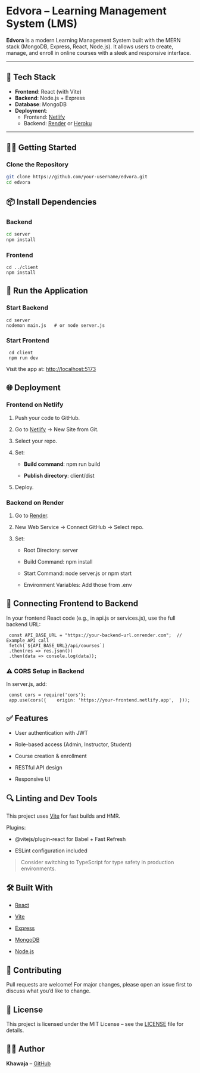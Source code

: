 # Edvora – Learning Management System (LMS)

**Edvora** is a modern Learning Management System built with the MERN stack (MongoDB, Express, React, Node.js). It allows users to create, manage, and enroll in online courses with a sleek and responsive interface.

---

## 🚀 Tech Stack

- **Frontend**: React (with Vite)
- **Backend**: Node.js + Express
- **Database**: MongoDB
- **Deployment**:
  - Frontend: [Netlify](https://www.netlify.com/)
  - Backend: [Render](https://render.com/) or [Heroku](https://heroku.com)

---

## 🧑‍💻 Getting Started

### Clone the Repository

```bash
git clone https://github.com/your-username/edvora.git
cd edvora
```

📦 Install Dependencies
-----------------------

### Backend
```bash
cd server  
npm install 
```
### Frontend
```
cd ../client  
npm install
```
🏃 Run the Application
----------------------

### Start Backend
```
cd server  
nodemon main.js   # or node server.js 
```

### Start Frontend
```
 cd client  
 npm run dev
```
Visit the app at: [http://localhost:5173](http://localhost:5173/)

🌐 Deployment
-------------

### Frontend on Netlify

1.  Push your code to GitHub.
    
2.  Go to [Netlify](https://app.netlify.com/) → New Site from Git.
    
3.  Select your repo.
    
4.  Set:
    
    *   **Build command**: npm run build
        
    *   **Publish directory**: client/dist
        
5.  Deploy.
    

### Backend on Render

1.  Go to [Render](https://render.com/).
    
2.  New Web Service → Connect GitHub → Select repo.
    
3.  Set:
    
    *   Root Directory: server
        
    *   Build Command: npm install
        
    *   Start Command: node server.js or npm start
        
    *   Environment Variables: Add those from .env
        

🔗 Connecting Frontend to Backend
---------------------------------

In your frontend React code (e.g., in api.js or services.js), use the full backend URL:
```
 const API_BASE_URL = "https://your-backend-url.onrender.com";  // Example API call
 fetch(`${API_BASE_URL}/api/courses`)
 .then(res => res.json())
 .then(data => console.log(data));
```
### ⚠️ CORS Setup in Backend

In server.js, add:
```
 const cors = require('cors');
 app.use(cors({    origin: 'https://your-frontend.netlify.app',  }));  
```
✅ Features
----------

*   User authentication with JWT
    
*   Role-based access (Admin, Instructor, Student)
    
*   Course creation & enrollment
    
*   RESTful API design
    
*   Responsive UI
    

🔍 Linting and Dev Tools
------------------------

This project uses [Vite](https://vitejs.dev/) for fast builds and HMR.

Plugins:

*   @vitejs/plugin-react for Babel + Fast Refresh
    
*   ESLint configuration included
    

> Consider switching to TypeScript for type safety in production environments.

🛠️ Built With
--------------

*   [React](https://reactjs.org/)
    
*   [Vite](https://vitejs.dev/)
    
*   [Express](https://expressjs.com/)
    
*   [MongoDB](https://www.mongodb.com/)
    
*   [Node.js](https://nodejs.org/)
    

🤝 Contributing
---------------

Pull requests are welcome! For major changes, please open an issue first to discuss what you’d like to change.

📄 License
----------

This project is licensed under the MIT License – see the [LICENSE](https://chatgpt.com/LICENSE) file for details.

👨‍🎓 Author
------------

**Khawaja** – [GitHub](https://github.com/your-username)